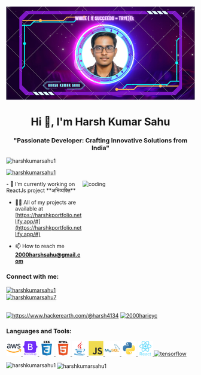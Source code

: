 ![logo](https://github.com/Harshkumarsahu1/Harshkumarsahu1/blob/main/image.png)
<h1 align="center">Hi 👋, I'm Harsh Kumar Sahu</h1>
<h3 align="center">"Passionate Developer: Crafting Innovative Solutions from India"</h3>

<p align="left"> <img src="https://komarev.com/ghpvc/?username=harshkumarsahu1&label=Profile%20views&color=0e75b6&style=flat" alt="harshkumarsahu1" /> </p>

<p align="left"> <a href="https://github.com/ryo-ma/github-profile-trophy"><img src="https://github-profile-trophy.vercel.app/?username=harshkumarsahu1" alt="harshkumarsahu1" /></a> </p>
<img align="right" alt="coding" width="300" height="350" src="https://cdn.dribbble.com/users/1292677/screenshots/6139167/avento.gif">
- 🔭 I’m currently working on ReactJs project **अभिव्यक्ति**

- 👨‍💻 All of my projects are available at [https://harshkportfolio.netlify.app/#](https://harshkportfolio.netlify.app/#)

- 📫 How to reach me **2000harshsahu@gmail.com**

<h3 align="left">Connect with me:</h3>
<p align="left">
<a href="https://linkedin.com/in/harshkumarsahu1" target="blank"><img align="center" src="https://raw.githubusercontent.com/rahuldkjain/github-profile-readme-generator/master/src/images/icons/Social/linked-in-alt.svg" alt="harshkumarsahu1" height="30" width="40" /></a>
<a href="https://www.leetcode.com/harshkumarsahu7" target="blank"><img align="center" src="https://raw.githubusercontent.com/rahuldkjain/github-profile-readme-generator/master/src/images/icons/Social/leet-code.svg" alt="harshkumarsahu7" height="30" width="40" /></a>
<a href="https://www.hackerearth.com/https://www.hackerearth.com/@harsh4134" target="blank"><img align="center" src="https://raw.githubusercontent.com/rahuldkjain/github-profile-readme-generator/master/src/images/icons/Social/hackerearth.svg" alt="https://www.hackerearth.com/@harsh4134" height="30" width="40" /></a>
<a href="https://auth.geeksforgeeks.org/user/2000harieyc" target="blank"><img align="center" src="https://raw.githubusercontent.com/rahuldkjain/github-profile-readme-generator/master/src/images/icons/Social/geeks-for-geeks.svg" alt="2000harieyc" height="30" width="40" /></a>
</p>

<h3 align="left">Languages and Tools:</h3>
<p align="left"> <a href="https://aws.amazon.com" target="_blank" rel="noreferrer"> <img src="https://raw.githubusercontent.com/devicons/devicon/master/icons/amazonwebservices/amazonwebservices-original-wordmark.svg" alt="aws" width="40" height="40"/> </a> <a href="https://getbootstrap.com" target="_blank" rel="noreferrer"> <img src="https://raw.githubusercontent.com/devicons/devicon/master/icons/bootstrap/bootstrap-plain-wordmark.svg" alt="bootstrap" width="40" height="40"/> </a> <a href="https://www.w3schools.com/css/" target="_blank" rel="noreferrer"> <img src="https://raw.githubusercontent.com/devicons/devicon/master/icons/css3/css3-original-wordmark.svg" alt="css3" width="40" height="40"/> </a> <a href="https://www.w3.org/html/" target="_blank" rel="noreferrer"> <img src="https://raw.githubusercontent.com/devicons/devicon/master/icons/html5/html5-original-wordmark.svg" alt="html5" width="40" height="40"/> </a> <a href="https://www.java.com" target="_blank" rel="noreferrer"> <img src="https://raw.githubusercontent.com/devicons/devicon/master/icons/java/java-original.svg" alt="java" width="40" height="40"/> </a> <a href="https://developer.mozilla.org/en-US/docs/Web/JavaScript" target="_blank" rel="noreferrer"> <img src="https://raw.githubusercontent.com/devicons/devicon/master/icons/javascript/javascript-original.svg" alt="javascript" width="40" height="40"/> </a> <a href="https://www.mysql.com/" target="_blank" rel="noreferrer"> <img src="https://raw.githubusercontent.com/devicons/devicon/master/icons/mysql/mysql-original-wordmark.svg" alt="mysql" width="40" height="40"/> </a> <a href="https://www.python.org" target="_blank" rel="noreferrer"> <img src="https://raw.githubusercontent.com/devicons/devicon/master/icons/python/python-original.svg" alt="python" width="40" height="40"/> </a> <a href="https://reactjs.org/" target="_blank" rel="noreferrer"> <img src="https://raw.githubusercontent.com/devicons/devicon/master/icons/react/react-original-wordmark.svg" alt="react" width="40" height="40"/> </a> <a href="https://www.tensorflow.org" target="_blank" rel="noreferrer"> <img src="https://www.vectorlogo.zone/logos/tensorflow/tensorflow-icon.svg" alt="tensorflow" width="40" height="40"/> </a> </p>

<p><img align="left" src="https://github-readme-stats.vercel.app/api/top-langs?username=harshkumarsahu1&show_icons=true&locale=en&layout=compact" alt="harshkumarsahu1" /></p>

<p>&nbsp;<img align="center" src="https://github-readme-stats.vercel.app/api?username=harshkumarsahu1&show_icons=true&locale=en" alt="harshkumarsahu1" /></p>
